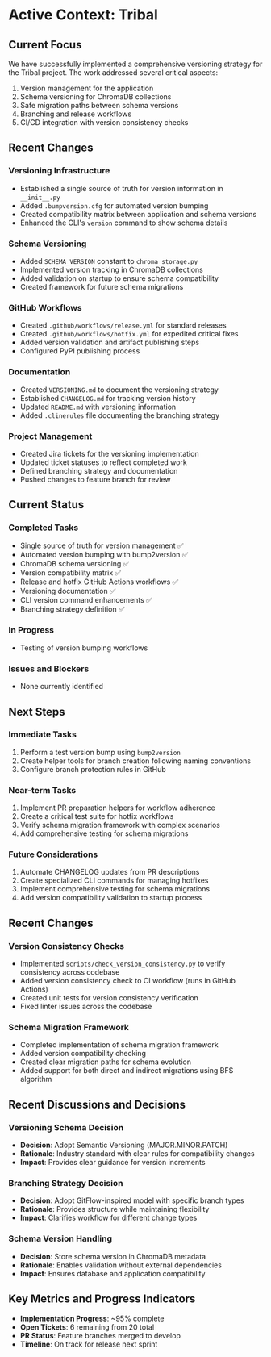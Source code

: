 # Active Context: Tribal

## Current Focus
We have successfully implemented a comprehensive versioning strategy for the Tribal project. The work addressed several critical aspects:

1. Version management for the application
2. Schema versioning for ChromaDB collections
3. Safe migration paths between schema versions
4. Branching and release workflows
5. CI/CD integration with version consistency checks

## Recent Changes

### Versioning Infrastructure
- Established a single source of truth for version information in `__init__.py`
- Added `.bumpversion.cfg` for automated version bumping
- Created compatibility matrix between application and schema versions
- Enhanced the CLI's `version` command to show schema details

### Schema Versioning
- Added `SCHEMA_VERSION` constant to `chroma_storage.py`
- Implemented version tracking in ChromaDB collections
- Added validation on startup to ensure schema compatibility
- Created framework for future schema migrations

### GitHub Workflows
- Created `.github/workflows/release.yml` for standard releases
- Created `.github/workflows/hotfix.yml` for expedited critical fixes
- Added version validation and artifact publishing steps
- Configured PyPI publishing process

### Documentation
- Created `VERSIONING.md` to document the versioning strategy
- Established `CHANGELOG.md` for tracking version history
- Updated `README.md` with versioning information
- Added `.clinerules` file documenting the branching strategy

### Project Management
- Created Jira tickets for the versioning implementation
- Updated ticket statuses to reflect completed work
- Defined branching strategy and documentation
- Pushed changes to feature branch for review

## Current Status

### Completed Tasks
- Single source of truth for version management ✅
- Automated version bumping with bump2version ✅
- ChromaDB schema versioning ✅
- Version compatibility matrix ✅
- Release and hotfix GitHub Actions workflows ✅
- Versioning documentation ✅
- CLI version command enhancements ✅
- Branching strategy definition ✅

### In Progress
- Testing of version bumping workflows

### Issues and Blockers
- None currently identified

## Next Steps

### Immediate Tasks
1. Perform a test version bump using `bump2version`
2. Create helper tools for branch creation following naming conventions
3. Configure branch protection rules in GitHub

### Near-term Tasks
1. Implement PR preparation helpers for workflow adherence
2. Create a critical test suite for hotfix workflows
3. Verify schema migration framework with complex scenarios
4. Add comprehensive testing for schema migrations

### Future Considerations
1. Automate CHANGELOG updates from PR descriptions
2. Create specialized CLI commands for managing hotfixes
3. Implement comprehensive testing for schema migrations
4. Add version compatibility validation to startup process

## Recent Changes

### Version Consistency Checks
- Implemented `scripts/check_version_consistency.py` to verify consistency across codebase
- Added version consistency check to CI workflow (runs in GitHub Actions)
- Created unit tests for version consistency verification
- Fixed linter issues across the codebase

### Schema Migration Framework
- Completed implementation of schema migration framework
- Added version compatibility checking
- Created clear migration paths for schema evolution
- Added support for both direct and indirect migrations using BFS algorithm

## Recent Discussions and Decisions

### Versioning Schema Decision
- **Decision**: Adopt Semantic Versioning (MAJOR.MINOR.PATCH)
- **Rationale**: Industry standard with clear rules for compatibility changes
- **Impact**: Provides clear guidance for version increments

### Branching Strategy Decision
- **Decision**: Adopt GitFlow-inspired model with specific branch types
- **Rationale**: Provides structure while maintaining flexibility
- **Impact**: Clarifies workflow for different change types

### Schema Version Handling
- **Decision**: Store schema version in ChromaDB metadata
- **Rationale**: Enables validation without external dependencies
- **Impact**: Ensures database and application compatibility

## Key Metrics and Progress Indicators
- **Implementation Progress**: ~95% complete
- **Open Tickets**: 6 remaining from 20 total
- **PR Status**: Feature branches merged to develop
- **Timeline**: On track for release next sprint
